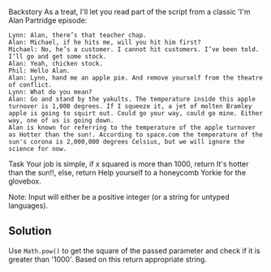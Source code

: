 Backstory
As a treat, I'll let you read part of the script from a classic 'I'm Alan Partridge episode:
```
Lynn: Alan, there’s that teacher chap.
Alan: Michael, if he hits me, will you hit him first?
Michael: No, he’s a customer. I cannot hit customers. I’ve been told. I’ll go and get some stock.
Alan: Yeah, chicken stock.
Phil: Hello Alan.
Alan: Lynn, hand me an apple pie. And remove yourself from the theatre of conflict.
Lynn: What do you mean?
Alan: Go and stand by the yakults. The temperature inside this apple turnover is 1,000 degrees. If I squeeze it, a jet of molten Bramley apple is going to squirt out. Could go your way, could go mine. Either way, one of us is going down.
Alan is known for referring to the temperature of the apple turnover as Hotter than the sun!. According to space.com the temperature of the sun's corona is 2,000,000 degrees Celsius, but we will ignore the science for now.
```

Task
Your job is simple, if x squared is more than 1000, return It's hotter than the sun!!, else, return Help yourself to a honeycomb Yorkie for the glovebox.

Note: Input will either be a positive integer (or a string for untyped languages).

## Solution
Use `Math.pow()` to get the square of the passed parameter and check if it is greater than '1000'. Based on this return appropriate string.